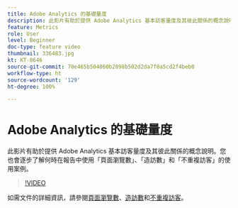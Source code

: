 ```yaml
---
title: Adobe Analytics 的基礎量度
description: 此影片有助於提供 Adobe Analytics 基本訪客量度及其彼此關係的概念說明。您也會逐步了解何時在報告中使用「頁面瀏覽數」、「造訪數」和「不重複訪客」的使用案例。
feature: Metrics
role: User
level: Beginner
doc-type: feature video
thumbnail: 336483.jpg
kt: KT-8646
source-git-commit: 70e465b504060b2898b502d2da7f0a5cd2f4beb0
workflow-type: ht
source-wordcount: '129'
ht-degree: 100%

---
```



# Adobe Analytics 的基礎量度

此影片有助於提供 Adobe Analytics 基本訪客量度及其彼此關係的概念說明。您也會逐步了解何時在報告中使用「頁面瀏覽數」、「造訪數」和「不重複訪客」的使用案例。

>[!VIDEO](https://video.tv.adobe.com/v/336483/?quality=12&learn=on)

如需文件的詳細資訊，請參閱[頁面瀏覽數](https://experienceleague.adobe.com/docs/analytics/components/metrics/page-views.html)、[造訪數](https://experienceleague.adobe.com/docs/analytics/components/metrics/visits.html)和[不重複訪客](https://experienceleague.adobe.com/docs/analytics/components/metrics/unique-visitors.html)。
